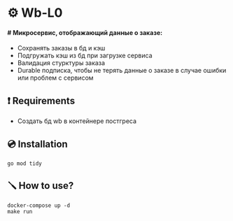 <!-- <p align="center">
<img src="https://pepy.tech/badge/rss-aggregator" alt="https://pepy.tech/project/rss-aggregator">
<img src="https://pepy.tech/badge/rss-aggregator/month" alt="https://pepy.tech/project/rss-aggregator">
<img src="https://img.shields.io/github/license/Jhnvlglmlbrt/rss-aggregator.svg" alt="https://github.com/Jhnvlglmlbrt/rss-aggregator/blob/master/LICENSE"> -->

# ⚙️ Wb-L0

#### # Микросервис, отображающий данные о заказе:

- Сохранять заказы в бд и кэш
- Подгружать кэш из бд при загрузке сервиса
- Валидация стурктуры заказа
- Durable подписка, чтобы не терять данные о заказе в случае ошибки или проблем с сервисом

## ❗ Requirements

- Создать бд wb в контейнере постгреса

## 💿 Installation

```
go mod tidy
```

<!-- ## 💻 Example -->

## 🪛 How to use?

```
docker-compose up -d
make run
```

